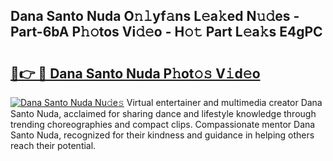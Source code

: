 ## Dana Santo Nuda O𝚗𝚕yf𝚊ns L𝚎a𝚔ed N𝚞𝚍es - Part-6bA P𝚑𝚘tos Vi𝚍𝚎o - H𝚘𝚝 Part L𝚎a𝚔s E4gPC

# <h2><a href="http://kf2fvt.oniu.top/?m=Dana+Santo+Nuda">🔗👉 🔴 Dana Santo Nuda P𝚑ot𝚘𝚜 V𝚒d𝚎o</a></h2>

[![Dana Santo Nuda Nu𝚍e𝚜](https://i.imgur.com/0qMVB7G.gif)](http://kf2fvt.oniu.top/?m=Dana+Santo+Nuda)
Virtual entertainer and multimedia creator Dana Santo Nuda, acclaimed for sharing dance and lifestyle knowledge through trending choreographies and compact clips. Compassionate mentor Dana Santo Nuda, recognized for their kindness and guidance in helping others reach their potential.  
